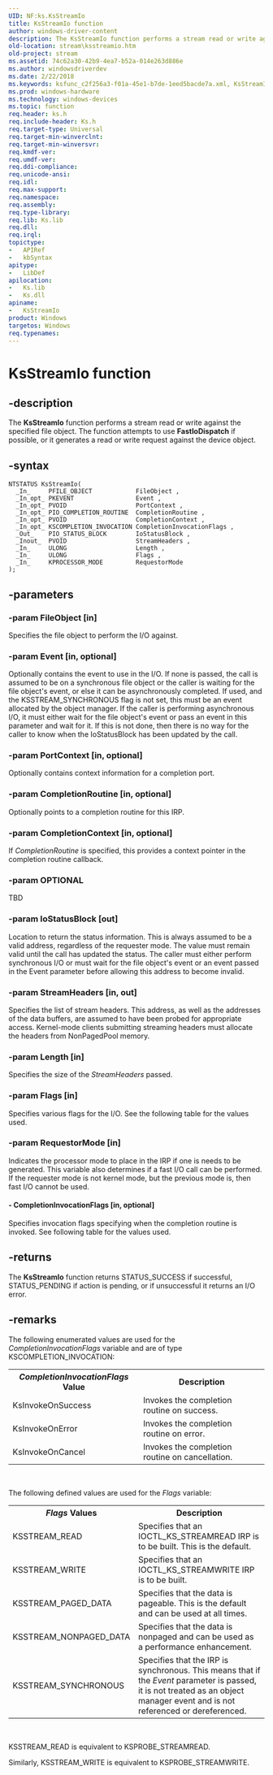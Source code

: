 ```yaml
---
UID: NF:ks.KsStreamIo
title: KsStreamIo function
author: windows-driver-content
description: The KsStreamIo function performs a stream read or write against the specified file object. The function attempts to use FastIoDispatch if possible, or it generates a read or write request against the device object.
old-location: stream\ksstreamio.htm
old-project: stream
ms.assetid: 74c62a30-42b9-4ea7-b52a-014e263d886e
ms.author: windowsdriverdev
ms.date: 2/22/2018
ms.keywords: ksfunc_c2f256a3-f01a-45e1-b7de-1eed5bacde7a.xml, KsStreamIo function [Streaming Media Devices], ks/KsStreamIo, stream.ksstreamio, KsStreamIo
ms.prod: windows-hardware
ms.technology: windows-devices
ms.topic: function
req.header: ks.h
req.include-header: Ks.h
req.target-type: Universal
req.target-min-winverclnt: 
req.target-min-winversvr: 
req.kmdf-ver: 
req.umdf-ver: 
req.ddi-compliance: 
req.unicode-ansi: 
req.idl: 
req.max-support: 
req.namespace: 
req.assembly: 
req.type-library: 
req.lib: Ks.lib
req.dll: 
req.irql: 
topictype:
-	APIRef
-	kbSyntax
apitype:
-	LibDef
apilocation:
-	Ks.lib
-	Ks.dll
apiname:
-	KsStreamIo
product: Windows
targetos: Windows
req.typenames: 
---
```


# KsStreamIo function


## -description


The <b>KsStreamIo</b> function performs a stream read or write against the specified file object. The function attempts to use <b>FastIoDispatch</b> if possible, or it generates a read or write request against the device object.


## -syntax


````
NTSTATUS KsStreamIo(
  _In_     PFILE_OBJECT            FileObject ,
  _In_opt_ PKEVENT                 Event ,
  _In_opt_ PVOID                   PortContext ,
  _In_opt_ PIO_COMPLETION_ROUTINE  CompletionRoutine ,
  _In_opt_ PVOID                   CompletionContext ,
  _In_opt_ KSCOMPLETION_INVOCATION CompletionInvocationFlags ,
  _Out_    PIO_STATUS_BLOCK        IoStatusBlock ,
  _Inout_  PVOID                   StreamHeaders ,
  _In_     ULONG                   Length ,
  _In_     ULONG                   Flags ,
  _In_     KPROCESSOR_MODE         RequestorMode 
);
````


## -parameters




### -param FileObject [in]

Specifies the file object to perform the I/O against.


### -param Event [in, optional]

Optionally contains the event to use in the I/O. If none is passed, the call is assumed to be on a synchronous file object or the caller is waiting for the file object's event, or else it can be asynchronously completed. If used, and the KSSTREAM_SYNCHRONOUS flag is not set, this must be an event allocated by the object manager. If the caller is performing asynchronous I/O, it must either wait for the file object's event or pass an event in this parameter and wait for it. If this is not done, then there is no way for the caller to know when the IoStatusBlock has been updated by the call.


### -param PortContext [in, optional]

Optionally contains context information for a completion port.


### -param CompletionRoutine [in, optional]

Optionally points to a completion routine for this IRP.


### -param CompletionContext [in, optional]

If <i>CompletionRoutine</i> is specified, this provides a context pointer in the completion routine callback.


### -param OPTIONAL

TBD


### -param IoStatusBlock [out]

Location to return the status information. This is always assumed to be a valid address, regardless of the requester mode. The value must remain valid until the call has updated the status. The caller must either perform synchronous I/O or must wait for the file object's event or an event passed in the Event parameter before allowing this address to become invalid.


### -param StreamHeaders [in, out]

Specifies the list of stream headers. This address, as well as the addresses of the data buffers, are assumed to have been probed for appropriate access. Kernel-mode clients submitting streaming headers must allocate the headers from NonPagedPool memory.


### -param Length [in]

Specifies the size of the <i>StreamHeaders</i> passed.


### -param Flags [in]

Specifies various flags for the I/O. See the following table for the values used.


### -param RequestorMode [in]

Indicates the processor mode to place in the IRP if one is needs to be generated. This variable also determines if a fast I/O call can be performed. If the requester mode is not kernel mode, but the previous mode is, then fast I/O cannot be used.


#### - CompletionInvocationFlags [in, optional]

Specifies invocation flags specifying when the completion routine is invoked. See following table for the values used.


## -returns



The <b>KsStreamIo</b> function returns STATUS_SUCCESS if successful, STATUS_PENDING if action is pending, or if unsuccessful it returns an I/O error.




## -remarks



The following enumerated values are used for the <i>CompletionInvocationFlags</i> variable and are of type KSCOMPLETION_INVOCATION:

<table>
<tr>
<th><i>CompletionInvocationFlags</i>
       Value</th>
<th>Description</th>
</tr>
<tr>
<td>
KsInvokeOnSuccess

</td>
<td>
Invokes the completion routine on success.

</td>
</tr>
<tr>
<td>
KsInvokeOnError

</td>
<td>
Invokes the completion routine on error.

</td>
</tr>
<tr>
<td>
KsInvokeOnCancel

</td>
<td>
Invokes the completion routine on cancellation.

</td>
</tr>
</table>
 

The following defined values are used for the <i>Flags</i> variable:

<table>
<tr>
<th><i>Flags</i>  Values</th>
<th>Description</th>
</tr>
<tr>
<td>
KSSTREAM_READ

</td>
<td>
Specifies that an IOCTL_KS_STREAMREAD IRP is to be built. This is the default.

</td>
</tr>
<tr>
<td>
KSSTREAM_WRITE

</td>
<td>
Specifies that an IOCTL_KS_STREAMWRITE IRP is to be built.

</td>
</tr>
<tr>
<td>
KSSTREAM_PAGED_DATA

</td>
<td>
Specifies that the data is pageable. This is the default and can be used at all times.

</td>
</tr>
<tr>
<td>
KSSTREAM_NONPAGED_DATA

</td>
<td>
Specifies that the data is nonpaged and can be used as a performance enhancement.

</td>
</tr>
<tr>
<td>
KSSTREAM_SYNCHRONOUS

</td>
<td>
Specifies that the IRP is synchronous. This means that if the <i>Event</i> parameter is passed, it is not treated as an object manager event and is not referenced or dereferenced.

</td>
</tr>
</table>
 

KSSTREAM_READ is equivalent to KSPROBE_STREAMREAD.

Similarly, KSSTREAM_WRITE is equivalent to KSPROBE_STREAMWRITE.



